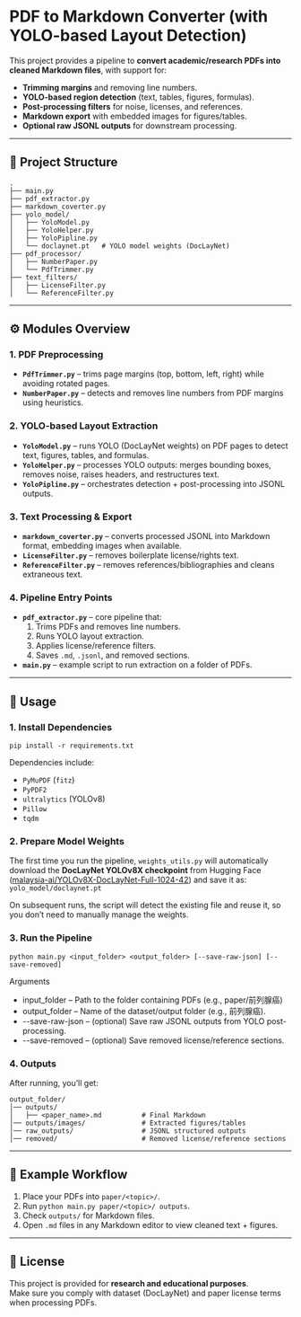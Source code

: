 # PDF to Markdown Converter (with YOLO-based Layout Detection)

This project provides a pipeline to **convert academic/research PDFs into cleaned Markdown files**, with support for:
- **Trimming margins** and removing line numbers.
- **YOLO-based region detection** (text, tables, figures, formulas).
- **Post-processing filters** for noise, licenses, and references.
- **Markdown export** with embedded images for figures/tables.
- **Optional raw JSONL outputs** for downstream processing.

---

## 📂 Project Structure

```
.
├── main.py
├── pdf_extractor.py
├── markdown_coverter.py
├── yolo_model/
│   ├── YoloModel.py
│   ├── YoloHelper.py
│   ├── YoloPipline.py
│   └── doclaynet.pt   # YOLO model weights (DocLayNet)
├── pdf_processor/
│   ├── NumberPaper.py
│   └── PdfTrimmer.py
├── text_filters/
│   ├── LicenseFilter.py
│   └── ReferenceFilter.py
```

---

## ⚙️ Modules Overview

### **1. PDF Preprocessing**
- **`PdfTrimmer.py`** – trims page margins (top, bottom, left, right) while avoiding rotated pages.
- **`NumberPaper.py`** – detects and removes line numbers from PDF margins using heuristics.

### **2. YOLO-based Layout Extraction**
- **`YoloModel.py`** – runs YOLO (DocLayNet weights) on PDF pages to detect text, figures, tables, and formulas.
- **`YoloHelper.py`** – processes YOLO outputs: merges bounding boxes, removes noise, raises headers, and restructures text.
- **`YoloPipline.py`** – orchestrates detection + post-processing into JSONL outputs.

### **3. Text Processing & Export**
- **`markdown_coverter.py`** – converts processed JSONL into Markdown format, embedding images when available.
- **`LicenseFilter.py`** – removes boilerplate license/rights text.
- **`ReferenceFilter.py`** – removes references/bibliographies and cleans extraneous text.

### **4. Pipeline Entry Points**
- **`pdf_extractor.py`** – core pipeline that:
  1. Trims PDFs and removes line numbers.
  2. Runs YOLO layout extraction.
  3. Applies license/reference filters.
  4. Saves `.md`, `.jsonl`, and removed sections.
- **`main.py`** – example script to run extraction on a folder of PDFs.

---

## 🚀 Usage

### 1. Install Dependencies
```
pip install -r requirements.txt
```
Dependencies include:
- `PyMuPDF` (`fitz`)
- `PyPDF2`
- `ultralytics` (YOLOv8)
- `Pillow`
- `tqdm`

### 2. Prepare Model Weights
The first time you run the pipeline, `weights_utils.py` will automatically download the  **DocLayNet YOLOv8X checkpoint** from Hugging Face 
([malaysia-ai/YOLOv8X-DocLayNet-Full-1024-42](https://huggingface.co/malaysia-ai/YOLOv8X-DocLayNet-Full-1024-42)) 
and save it as: `yolo_model/doclaynet.pt`

On subsequent runs, the script will detect the existing file and reuse it, so you don’t need to manually manage the weights.  

### 3. Run the Pipeline
```
python main.py <input_folder> <output_folder> [--save-raw-json] [--save-removed]
```

Arguments
- input_folder – Path to the folder containing PDFs (e.g., paper/前列腺癌)
- output_folder – Name of the dataset/output folder (e.g., 前列腺癌).
- --save-raw-json – (optional) Save raw JSONL outputs from YOLO post-processing.
- --save-removed – (optional) Save removed license/reference sections.

### 4. Outputs
After running, you’ll get:
```
output_folder/
│── outputs/
│   ├── <paper_name>.md          # Final Markdown
│── outputs/images/              # Extracted figures/tables
│── raw_outputs/                 # JSONL structured outputs
│── removed/                     # Removed license/reference sections
```

---

## 🧩 Example Workflow
1. Place your PDFs into `paper/<topic>/`.
2. Run `python main.py paper/<topic>/ outputs`.
3. Check `outputs/` for Markdown files.
4. Open `.md` files in any Markdown editor to view cleaned text + figures.

---

## 📜 License
This project is provided for **research and educational purposes**.  
Make sure you comply with dataset (DocLayNet) and paper license terms when processing PDFs.
